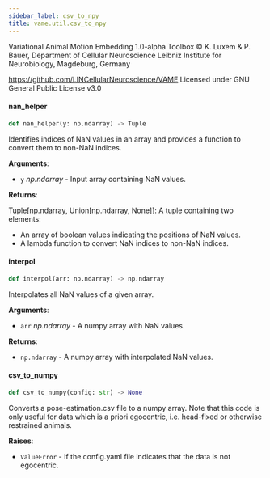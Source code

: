 ```yaml
---
sidebar_label: csv_to_npy
title: vame.util.csv_to_npy
---
```


Variational Animal Motion Embedding 1.0-alpha Toolbox
© K. Luxem &amp; P. Bauer, Department of Cellular Neuroscience
Leibniz Institute for Neurobiology, Magdeburg, Germany

https://github.com/LINCellularNeuroscience/VAME
Licensed under GNU General Public License v3.0

#### nan\_helper

```python
def nan_helper(y: np.ndarray) -> Tuple
```

Identifies indices of NaN values in an array and provides a function to convert them to non-NaN indices.

**Arguments**:

- `y` _np.ndarray_ - Input array containing NaN values.
  

**Returns**:

  Tuple[np.ndarray, Union[np.ndarray, None]]: A tuple containing two elements:
  - An array of boolean values indicating the positions of NaN values.
  - A lambda function to convert NaN indices to non-NaN indices.

#### interpol

```python
def interpol(arr: np.ndarray) -> np.ndarray
```

Interpolates all NaN values of a given array.

**Arguments**:

- `arr` _np.ndarray_ - A numpy array with NaN values.
  

**Returns**:

- `np.ndarray` - A numpy array with interpolated NaN values.

#### csv\_to\_numpy

```python
def csv_to_numpy(config: str) -> None
```

Converts a pose-estimation.csv file to a numpy array. Note that this code is only useful for data which is a priori egocentric, i.e. head-fixed
or otherwise restrained animals.

**Raises**:

- `ValueError` - If the config.yaml file indicates that the data is not egocentric.

